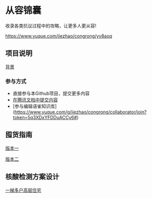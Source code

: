 

# 从容锦囊 
收录各类抗议过程中的攻略，让更多人更从容!  

https://www.yuque.com/jiezhao/congrong/yv8aoq   


## 项目说明
[背景](https://www.yuque.com/jiezhao/congrong/yv8aoq#aSsMK)
### 参与方式

-  直接参与本Github项目，提交更多内容
- [在腾讯文档中提交内容](https://docs.qq.com/form/page/DV0NBbXlkaE1zQ2Fs)  
- [参与编辑语雀知识库] (https://www.yuque.com/g/jiezhao/congrong/collaborator/join?token=5q3XDxYFDDuACCy6#)



## 囤货指南

[版本一](https://bytedance.feishu.cn/docx/doxcne1j0CFvpTzaQx8LLSVJPWf) 

[版本二](https://www.yuque.com/jiezhao/congrong/qu0uv1#jnIbQ)


## 核酸检测方案设计
[一梯多户高层住宅](https://www.yuque.com/jiezhao/congrong/hdgie9)


